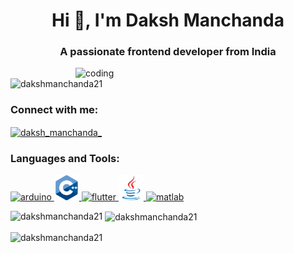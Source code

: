 <h1 align="center">Hi 👋, I'm Daksh Manchanda</h1>
<h3 align="center">A passionate frontend developer from India</h3>
<img align ="right"alt = "coding" width = "400" src ="https://user-media1.giphy.com/media/CuuSHzuc0O166MRfjt/giphy.webp?cid=790b7611ln4pk8p4lgu1kasm3s00zgkvpn0x1mhuff9gedr2&ep=v1_gifs_search&rid=giphy.webp&ct=g

<p align="left"> <img src="https://komarev.com/ghpvc/?username=dakshmanchanda21&label=Profile%20views&color=0e75b6&style=flat" alt="dakshmanchanda21" /> </p>

<h3 align="left">Connect with me:</h3>
<p align="left">
<a href="https://instagram.com/daksh_manchanda_" target="blank"><img align="center" src="https://raw.githubusercontent.com/rahuldkjain/github-profile-readme-generator/master/src/images/icons/Social/instagram.svg" alt="daksh_manchanda_" height="30" width="40" /></a>
</p>

<h3 align="left">Languages and Tools:</h3>
<p align="left"> <a href="https://www.arduino.cc/" target="_blank" rel="noreferrer"> <img src="https://cdn.worldvectorlogo.com/logos/arduino-1.svg" alt="arduino" width="40" height="40"/> </a> <a href="https://www.w3schools.com/cpp/" target="_blank" rel="noreferrer"> <img src="https://raw.githubusercontent.com/devicons/devicon/master/icons/cplusplus/cplusplus-original.svg" alt="cplusplus" width="40" height="40"/> </a> <a href="https://flutter.dev" target="_blank" rel="noreferrer"> <img src="https://www.vectorlogo.zone/logos/flutterio/flutterio-icon.svg" alt="flutter" width="40" height="40"/> </a> <a href="https://www.java.com" target="_blank" rel="noreferrer"> <img src="https://raw.githubusercontent.com/devicons/devicon/master/icons/java/java-original.svg" alt="java" width="40" height="40"/> </a> <a href="https://www.mathworks.com/" target="_blank" rel="noreferrer"> <img src="https://upload.wikimedia.org/wikipedia/commons/2/21/Matlab_Logo.png" alt="matlab" width="40" height="40"/> </a> </p>

<p><img align="left" src="https://github-readme-stats.vercel.app/api/top-langs?username=dakshmanchanda21&show_icons=true&locale=en&layout=compact" alt="dakshmanchanda21" /></p>

<p>&nbsp;<img align="center" src="https://github-readme-stats.vercel.app/api?username=dakshmanchanda21&show_icons=true&locale=en" alt="dakshmanchanda21" /></p>

<p><img align="center" src="https://github-readme-streak-stats.herokuapp.com/?user=dakshmanchanda21&" alt="dakshmanchanda21" /></p>

<!--
**dakshmanchanda21/dakshmanchanda21** is a ✨ _special_ ✨ repository because its `README.md` (this file) appears on your GitHub profile.

Here are some ideas to get you started:

- 🔭 I’m currently working on ...
- 🌱 I’m currently learning ...
- 👯 I’m looking to collaborate on ...
- 🤔 I’m looking for help with ...
- 💬 Ask me about ...
- 📫 How to reach me: ...
- 😄 Pronouns: ...
- ⚡ Fun fact: ...
-->
